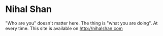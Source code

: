 # Nihal Shan
"Who are you" doesn't matter here. The thing is "what you are doing". At every time.
This site is available on http://nihalshan.com